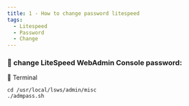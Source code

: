 ```yaml
---
title: 1 - How to change password litespeed
tags:
  - Litespeed
  - Password
  - Change
---
```


### 💬 change LiteSpeed WebAdmin Console password:
🔰 Terminal

```ssh
cd /usr/local/lsws/admin/misc
./admpass.sh
```
